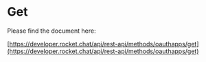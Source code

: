 # Get

Please find the document here: 

[https://developer.rocket.chat/api/rest-api/methods/oauthapps/get](https://developer.rocket.chat/api/rest-api/methods/oauthapps/get)

